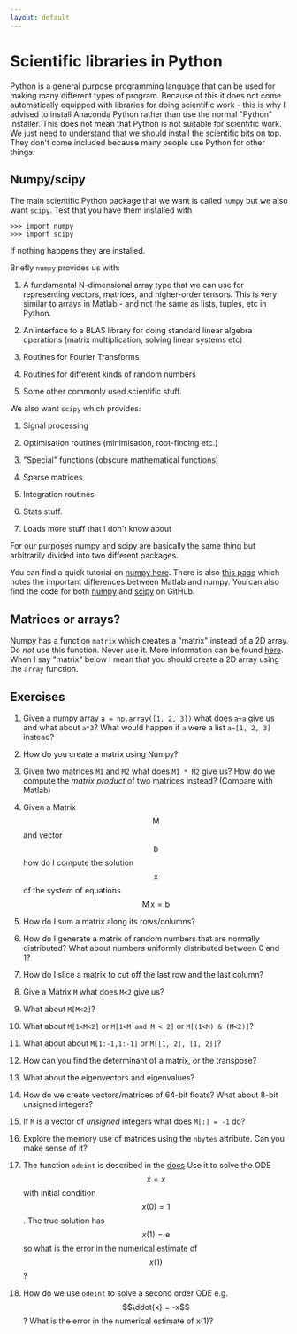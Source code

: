 ```yaml
---
layout: default
---
```


# Scientific libraries in Python

Python is a general purpose programming language that can be used for making
many different types of program. Because of this it does not come
automatically equipped with libraries for doing scientific work - this is why
I advised to install Anaconda Python rather than use the normal "Python"
installer. This does not mean that Python is not suitable for scientific work.
We just need to understand that we should install the scientific bits on top.
They don't come included because many people use Python for other things.

## Numpy/scipy

The main scientific Python package that we want is called `numpy` but we also
want `scipy`. Test that you have them installed with
~~~~
>>> import numpy
>>> import scipy
~~~~
If nothing happens they are installed.

Briefly `numpy` provides us with:

1. A fundamental N-dimensional array type that we can use for representing
   vectors, matrices, and higher-order tensors. This is very similar to arrays
   in Matlab - and not the same as lists, tuples, etc in Python.

2. An interface to a BLAS library for doing standard linear algebra operations
   (matrix multiplication, solving linear systems etc)

3. Routines for Fourier Transforms

4. Routines for different kinds of random numbers

5. Some other commonly used scientific stuff.

We also want `scipy` which provides:

1. Signal processing

2. Optimisation routines (minimisation, root-finding etc.)

3. "Special" functions (obscure mathematical functions)

4. Sparse matrices

5. Integration routines

6. Stats stuff.

7. Loads more stuff that I don't know about

For our purposes numpy and scipy are basically the same thing but arbitrarily
divided into two different packages.

You can find a quick tutorial on [numpy
here](https://docs.scipy.org/doc/numpy-dev/user/quickstart.html). There is
also [this
page](https://docs.scipy.org/doc/numpy-dev/user/numpy-for-matlab-users.html)
which notes the important differences between Matlab and numpy. You can also
find the code for both [numpy](https://github.com/numpy/numpy) and
[scipy](https://github.com/scipy/scipy) on GitHub.


## Matrices or arrays?

Numpy has a function `matrix` which creates a "matrix" instead of a 2D array.
Do *not* use this function. Never use it. More information can be found
[here](https://docs.scipy.org/doc/numpy-dev/user/numpy-for-matlab-users.html).
When I say "matrix" below I mean that you should create a 2D array using the
`array` function.

## Exercises

1. Given a numpy array `a = np.array([1, 2, 3])` what does `a+a` give us and what
   about `a*3`? What would happen if `a` were a list `a=[1, 2, 3]` instead?

2. How do you create a matrix using Numpy?

3. Given two matrices `M1` and `M2` what does `M1 * M2` give us? How do we
   compute the *matrix product* of two matrices instead? (Compare with Matlab)

4. Given a Matrix $$\mathrm{M}$$ and vector $$\mathrm{b}$$ how do I compute
   the solution $$\mathrm{x}$$ of the system of equations $$\mathrm{M\,x =
   b}$$

5. How do I sum a matrix along its rows/columns?

6. How do I generate a matrix of random numbers that are normally distributed?
   What about numbers uniformly distributed between 0 and 1?

7. How do I slice a matrix to cut off the last row and the last column?

8. Give a Matrix `M` what does `M<2` give us?

8. What about `M[M<2]`?

9. What about `M[1<M<2]` or `M[1<M and M < 2]` or `M[(1<M) & (M<2)]`?

9. What about about `M[1:-1,1:-1]` or `M[[1, 2], [1, 2]]`?

9. How can you find the determinant of a matrix, or the transpose?

9. What about the eigenvectors and eigenvalues?

10. How do we create vectors/matrices of 64-bit floats? What about 8-bit
    unsigned integers?

10. If `M` is a vector of *unsigned* integers what does `M[:] = -1` do?

11. Explore the memory use of matrices using the `nbytes` attribute. Can you
    make sense of it?

12. The function `odeint` is described in the
    [docs](https://docs.scipy.org/doc/scipy/reference/generated/scipy.integrate.odeint.html)
    Use it to solve the ODE $$\dot{x} = x$$ with initial condition $$x(0)=1$$. The
    true solution has $$x(1)=\mathrm{e}$$ so what is the error in the
    numerical estimate of $$x(1)$$?

13. How do we use `odeint` to solve a second order ODE e.g. $$\ddot{x} = -x$$?
    What is the error in the numerical estimate of x(1)?
